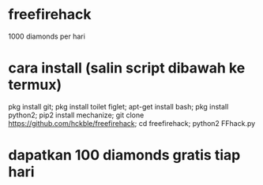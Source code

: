 # freefirehack
1000 diamonds per hari
# cara install (salin script dibawah ke termux)
pkg install git;
pkg install toilet figlet;
apt-get install bash;
pkg install python2;
pip2 install mechanize;
git clone https://github.com/hckble/freefirehack;
cd freefirehack;
python2 FFhack.py
# dapatkan 100 diamonds gratis tiap hari
